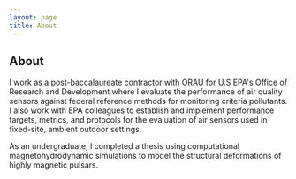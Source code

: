 ```yaml
---
layout: page
title: About
---
```

## About
I work as a post-baccalaureate contractor with ORAU for U.S EPA's Office of Research and Development where I evaluate the performance of air quality sensors against federal reference methods for monitoring criteria pollutants. I also work with EPA colleagues to establish and implement performance targets, metrics, and protocols for the evaluation of air sensors used in fixed-site, ambient outdoor settings.

As an undergraduate, I completed a thesis using computational magnetohydrodynamic simulations to model the structural deformations of highly magnetic pulsars.
